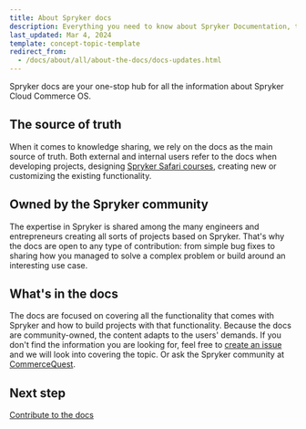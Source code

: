 ```yaml
---
title: About Spryker docs
description: Everything you need to know about Spryker Documentation, the one stop hub for all the information you need for your Spryker Projects
last_updated: Mar 4, 2024
template: concept-topic-template
redirect_from:
  - /docs/about/all/about-the-docs/docs-updates.html
---
```


Spryker docs are your one-stop hub for all the information about Spryker Cloud Commerce OS.

## The source of truth

When it comes to knowledge sharing, we rely on the docs as the main source of truth. Both external and internal users refer to the docs when developing projects, designing [Spryker Safari courses](https://safari.spryker.com/), creating new or customizing the existing functionality.

## Owned by the Spryker community

The expertise in Spryker is shared among the many engineers and entrepreneurs creating all sorts of projects based on Spryker. That's why the docs are open to any type of contribution: from simple bug fixes to sharing how you managed to solve a complex problem or build around an interesting use case.

## What's in the docs

The docs are focused on covering all the functionality that comes with Spryker and how to build projects with that functionality. Because the docs are community-owned, the content adapts to the users' demands. If you don't find the information you are looking for, feel free to [create an issue](https://github.com/spryker/spryker-docs/issues) and we will look into covering the topic. Or ask the Spryker community at [CommerceQuest](https://commercequest.space/).

## Next step

[Contribute to the docs](/docs/about/all/about-the-docs/contribute-to-the-docs/contribute-to-the-docs.html)
